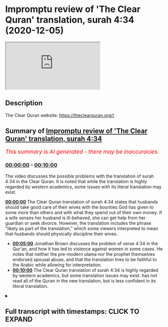 # Impromptu review of 'The Clear Quran' translation, surah 4:34 (2020-12-05)

<iframe loading='lazy' src='https://www.youtube.com/embed/JhkYto2hX44'></iframe>

## Description

The Clear Quran website: https://theclearquran.org//

## Summary of [Impromptu review of 'The Clear Quran' translation, surah 4:34](https://www.youtube.com/watch?v=JhkYto2hX44)


*<span style="color:red; font-size:125%">This summary is AI generated - there may be inaccuracies</span>. [](/)*

### [00:00:00](https://www.youtube.com/watch?v=JhkYto2hX44&t=0) - [00:10:00](https://www.youtube.com/watch?v=JhkYto2hX44&t=600)

The video discusses the possible problems with the translation of surah 4:34 in the Clear Quran. It is noted that while the translation is highly regarded by western academics, some issues with its literal translation may exist.

**[00:00:00](https://www.youtube.com/watch?v=JhkYto2hX44&t=0)** The Clear Quran translation of surah 4:34 states that husbands should take good care of their wives with the bounties God has given to some more than others and with what they spend out of their own money. If a wife senses her husband is ill-behaved, she can get help from her guardian or seek divorce. However, the translation includes the phrase "likely as part of the translation," which some viewers interpreted to mean that husbands should physically discipline their wives.
* **[00:05:00](https://www.youtube.com/watch?v=JhkYto2hX44&t=300)** Jonathan Brown discusses the problem of verse 4:34 in the Qur'an, and how it has led to violence against women in some cases. He notes that neither the pre-modern ulama nor the prophet themselves endorsed spousal abuse, and that the translation tries to be faithful to the Arabic while allowing for interpretation.
* **[00:10:00](https://www.youtube.com/watch?v=JhkYto2hX44&t=600)** The Clear Quran translation of surah 4:34 is highly regarded by western academics, but some translation issues may exist. has not read all of the Quran in the new translation, but is less confident in its literal translation.

<details><summary><h2>Full transcript with timestamps: CLICK TO EXPAND</h2></summary>

[0:00:00](https://youtu.be/JhkYto2hX44?t=0) um hello in this um uh impromptu  
[0:00:03](https://youtu.be/JhkYto2hX44?t=3) episode uh i just wanted to uh relay  
[0:00:06](https://youtu.be/JhkYto2hX44?t=6) something that happened to me earlier  
[0:00:07](https://youtu.be/JhkYto2hX44?t=7) today i was up in kilburn not far from  
[0:00:09](https://youtu.be/JhkYto2hX44?t=9) where i live in  
[0:00:10](https://youtu.be/JhkYto2hX44?t=10) here in london uh just talking to some  
[0:00:12](https://youtu.be/JhkYto2hX44?t=12) of the brothers  
[0:00:13](https://youtu.be/JhkYto2hX44?t=13) giving dowa there as they do every  
[0:00:15](https://youtu.be/JhkYto2hX44?t=15) saturday when they can and there's not a  
[0:00:17](https://youtu.be/JhkYto2hX44?t=17) lockdown  
[0:00:18](https://youtu.be/JhkYto2hX44?t=18) and um there's a new translation of the  
[0:00:20](https://youtu.be/JhkYto2hX44?t=20) quran uh they had on the  
[0:00:21](https://youtu.be/JhkYto2hX44?t=21) their desk there with the dow material  
[0:00:24](https://youtu.be/JhkYto2hX44?t=24) and uh this  
[0:00:25](https://youtu.be/JhkYto2hX44?t=25) is the uh quran here  
[0:00:29](https://youtu.be/JhkYto2hX44?t=29) so um we hope you can make that out it's  
[0:00:31](https://youtu.be/JhkYto2hX44?t=31) uh  
[0:00:32](https://youtu.be/JhkYto2hX44?t=32) the clear quran a thematic english  
[0:00:34](https://youtu.be/JhkYto2hX44?t=34) translation by dr mustafa  
[0:00:36](https://youtu.be/JhkYto2hX44?t=36) kattab and uh it's published by aira  
[0:00:39](https://youtu.be/JhkYto2hX44?t=39) based here in london  
[0:00:40](https://youtu.be/JhkYto2hX44?t=40) uh one i one reason and i hear a project  
[0:00:44](https://youtu.be/JhkYto2hX44?t=44) so this is an official quran uh  
[0:00:46](https://youtu.be/JhkYto2hX44?t=46) published by  
[0:00:47](https://youtu.be/JhkYto2hX44?t=47) them and um i just want to do a quick  
[0:00:49](https://youtu.be/JhkYto2hX44?t=49) review of this  
[0:00:50](https://youtu.be/JhkYto2hX44?t=50) new translation now obviously i haven't  
[0:00:52](https://youtu.be/JhkYto2hX44?t=52) read it all but what i did do perhaps a  
[0:00:55](https://youtu.be/JhkYto2hX44?t=55) little bit misjust  
[0:00:56](https://youtu.be/JhkYto2hX44?t=56) mischievously i went straight to verse  
[0:00:59](https://youtu.be/JhkYto2hX44?t=59) 434. now why would i do that well i'll  
[0:01:01](https://youtu.be/JhkYto2hX44?t=61) explain why in a minute but  
[0:01:03](https://youtu.be/JhkYto2hX44?t=63) i read the verse um in the translation  
[0:01:06](https://youtu.be/JhkYto2hX44?t=66) and i'm  
[0:01:06](https://youtu.be/JhkYto2hX44?t=66) aware of some of the arabic issues  
[0:01:08](https://youtu.be/JhkYto2hX44?t=68) actually having read  
[0:01:10](https://youtu.be/JhkYto2hX44?t=70) a really good scholarly discussion of  
[0:01:12](https://youtu.be/JhkYto2hX44?t=72) this very verse  
[0:01:14](https://youtu.be/JhkYto2hX44?t=74) in this book in jonathan brown's  
[0:01:16](https://youtu.be/JhkYto2hX44?t=76) misquoting  
[0:01:17](https://youtu.be/JhkYto2hX44?t=77) muhammad where um on page 274 275  
[0:01:21](https://youtu.be/JhkYto2hX44?t=81) uh uh he discusses the various  
[0:01:24](https://youtu.be/JhkYto2hX44?t=84) translations  
[0:01:25](https://youtu.be/JhkYto2hX44?t=85) of this text and the uh the different  
[0:01:28](https://youtu.be/JhkYto2hX44?t=88) motivations behind them and the problems  
[0:01:30](https://youtu.be/JhkYto2hX44?t=90) it causes  
[0:01:31](https://youtu.be/JhkYto2hX44?t=91) people uh this text in the arabic and  
[0:01:33](https://youtu.be/JhkYto2hX44?t=93) why they translated differently so  
[0:01:34](https://youtu.be/JhkYto2hX44?t=94) sort of read it in my trusty uh abdel  
[0:01:37](https://youtu.be/JhkYto2hX44?t=97) haleem  
[0:01:38](https://youtu.be/JhkYto2hX44?t=98) english translation and this is a very  
[0:01:41](https://youtu.be/JhkYto2hX44?t=101) well known verse i read the whole of the  
[0:01:43](https://youtu.be/JhkYto2hX44?t=103) verse  
[0:01:44](https://youtu.be/JhkYto2hX44?t=104) in context and then i will read this new  
[0:01:47](https://youtu.be/JhkYto2hX44?t=107) clear  
[0:01:47](https://youtu.be/JhkYto2hX44?t=107) quran and you can see why i'm making a  
[0:01:50](https://youtu.be/JhkYto2hX44?t=110) video of it hopefully  
[0:01:52](https://youtu.be/JhkYto2hX44?t=112) so in this good reliable translation it  
[0:01:54](https://youtu.be/JhkYto2hX44?t=114) says husbands should take good care of  
[0:01:56](https://youtu.be/JhkYto2hX44?t=116) their wives  
[0:01:57](https://youtu.be/JhkYto2hX44?t=117) with the bounties god has given to some  
[0:01:59](https://youtu.be/JhkYto2hX44?t=119) more than others  
[0:02:01](https://youtu.be/JhkYto2hX44?t=121) and with what they spend out of their  
[0:02:02](https://youtu.be/JhkYto2hX44?t=122) own money righteous wives are devout  
[0:02:05](https://youtu.be/JhkYto2hX44?t=125) and guard what god would have them guard  
[0:02:08](https://youtu.be/JhkYto2hX44?t=128) in their husband's  
[0:02:09](https://youtu.be/JhkYto2hX44?t=129) absence if you fear high-mindedness from  
[0:02:12](https://youtu.be/JhkYto2hX44?t=132) your wives remind them  
[0:02:14](https://youtu.be/JhkYto2hX44?t=134) of the teaching of god then ignore them  
[0:02:18](https://youtu.be/JhkYto2hX44?t=138) then hit them if they obey you you have  
[0:02:21](https://youtu.be/JhkYto2hX44?t=141) no right to act against them  
[0:02:22](https://youtu.be/JhkYto2hX44?t=142) god is most high and great now the bit i  
[0:02:26](https://youtu.be/JhkYto2hX44?t=146) was interested in is  
[0:02:27](https://youtu.be/JhkYto2hX44?t=147) then hit them that that bit and the  
[0:02:29](https://youtu.be/JhkYto2hX44?t=149) arrow because a note here  
[0:02:30](https://youtu.be/JhkYto2hX44?t=150) is um it says to the bottom of the page  
[0:02:32](https://youtu.be/JhkYto2hX44?t=152) this signifies  
[0:02:34](https://youtu.be/JhkYto2hX44?t=154) a single slap as is clear from the  
[0:02:36](https://youtu.be/JhkYto2hX44?t=156) circumstances of the revelation of this  
[0:02:39](https://youtu.be/JhkYto2hX44?t=159) verse  
[0:02:40](https://youtu.be/JhkYto2hX44?t=160) see also abdul haleem understanding the  
[0:02:42](https://youtu.be/JhkYto2hX44?t=162) quran  
[0:02:43](https://youtu.be/JhkYto2hX44?t=163) pages 46-54 so he's referring to his own  
[0:02:47](https://youtu.be/JhkYto2hX44?t=167) a separate work where there's a quite a  
[0:02:49](https://youtu.be/JhkYto2hX44?t=169) big discussion of that  
[0:02:51](https://youtu.be/JhkYto2hX44?t=171) so i'm aware of the arabic the arabic  
[0:02:53](https://youtu.be/JhkYto2hX44?t=173) does have hit  
[0:02:54](https://youtu.be/JhkYto2hX44?t=174) or strike that is the literal meaning of  
[0:02:57](https://youtu.be/JhkYto2hX44?t=177) the word as translated here  
[0:03:00](https://youtu.be/JhkYto2hX44?t=180) um so let's before i go down to how we  
[0:03:02](https://youtu.be/JhkYto2hX44?t=182) interpret this verse  
[0:03:04](https://youtu.be/JhkYto2hX44?t=184) let me just read to you from this new  
[0:03:06](https://youtu.be/JhkYto2hX44?t=186) clear quran  
[0:03:08](https://youtu.be/JhkYto2hX44?t=188) so it should be even clearer so what  
[0:03:09](https://youtu.be/JhkYto2hX44?t=189) does it say men  
[0:03:11](https://youtu.be/JhkYto2hX44?t=191) are are the caretakers of women as  
[0:03:14](https://youtu.be/JhkYto2hX44?t=194) men have been provisioned by god over  
[0:03:16](https://youtu.be/JhkYto2hX44?t=196) women  
[0:03:17](https://youtu.be/JhkYto2hX44?t=197) and tasked with supporting them  
[0:03:19](https://youtu.be/JhkYto2hX44?t=199) financially and righteous women  
[0:03:21](https://youtu.be/JhkYto2hX44?t=201) are devoutly obedient and when alone  
[0:03:24](https://youtu.be/JhkYto2hX44?t=204) protective of what god has entrusted  
[0:03:26](https://youtu.be/JhkYto2hX44?t=206) them with and if you sense ill  
[0:03:29](https://youtu.be/JhkYto2hX44?t=209) conduct from your women advise them  
[0:03:31](https://youtu.be/JhkYto2hX44?t=211) first  
[0:03:32](https://youtu.be/JhkYto2hX44?t=212) if they persist do not share their beds  
[0:03:36](https://youtu.be/JhkYto2hX44?t=216) but if they still persist then  
[0:03:38](https://youtu.be/JhkYto2hX44?t=218) discipline them light  
[0:03:39](https://youtu.be/JhkYto2hX44?t=219) gently discipline them gently but if  
[0:03:42](https://youtu.be/JhkYto2hX44?t=222) they change their ways  
[0:03:43](https://youtu.be/JhkYto2hX44?t=223) do not be unjust to them surely god is  
[0:03:45](https://youtu.be/JhkYto2hX44?t=225) most high or great  
[0:03:47](https://youtu.be/JhkYto2hX44?t=227) so if they still persist then discipline  
[0:03:50](https://youtu.be/JhkYto2hX44?t=230) them  
[0:03:50](https://youtu.be/JhkYto2hX44?t=230) gently discipline them gently um  
[0:03:55](https://youtu.be/JhkYto2hX44?t=235) this is obviously not a translation this  
[0:03:57](https://youtu.be/JhkYto2hX44?t=237) is a an interpretive  
[0:04:00](https://youtu.be/JhkYto2hX44?t=240) view of what they want the english to  
[0:04:02](https://youtu.be/JhkYto2hX44?t=242) say  
[0:04:04](https://youtu.be/JhkYto2hX44?t=244) at the bottom of the page um there's  
[0:04:06](https://youtu.be/JhkYto2hX44?t=246) actually quite a helpful comment  
[0:04:07](https://youtu.be/JhkYto2hX44?t=247) to this very verse it says disciplining  
[0:04:09](https://youtu.be/JhkYto2hX44?t=249) one's wife gently  
[0:04:11](https://youtu.be/JhkYto2hX44?t=251) is the final resort the earliest  
[0:04:13](https://youtu.be/JhkYto2hX44?t=253) commentators understood  
[0:04:15](https://youtu.be/JhkYto2hX44?t=255) that this was to be light enough not to  
[0:04:17](https://youtu.be/JhkYto2hX44?t=257) leave a mark  
[0:04:18](https://youtu.be/JhkYto2hX44?t=258) it should be done with nothing bigger  
[0:04:19](https://youtu.be/JhkYto2hX44?t=259) than a tooth stick and should  
[0:04:21](https://youtu.be/JhkYto2hX44?t=261) be not be on the face prophet muhammad  
[0:04:25](https://youtu.be/JhkYto2hX44?t=265) said to his companions  
[0:04:26](https://youtu.be/JhkYto2hX44?t=266) do not beat the female servants of god  
[0:04:29](https://youtu.be/JhkYto2hX44?t=269) he said that honorable husbands do not  
[0:04:31](https://youtu.be/JhkYto2hX44?t=271) beat their wives  
[0:04:32](https://youtu.be/JhkYto2hX44?t=272) and he himself never hit a woman or  
[0:04:34](https://youtu.be/JhkYto2hX44?t=274) servant if a woman feels her husband is  
[0:04:36](https://youtu.be/JhkYto2hX44?t=276) ill-behaved then she can get help  
[0:04:38](https://youtu.be/JhkYto2hX44?t=278) from her guardian or seek divorce now  
[0:04:41](https://youtu.be/JhkYto2hX44?t=281) that  
[0:04:42](https://youtu.be/JhkYto2hX44?t=282) comment is fine and that's indeed based  
[0:04:44](https://youtu.be/JhkYto2hX44?t=284) on the earlier sources  
[0:04:46](https://youtu.be/JhkYto2hX44?t=286) what i have a problem with is when it  
[0:04:47](https://youtu.be/JhkYto2hX44?t=287) says then discipline them likely as part  
[0:04:49](https://youtu.be/JhkYto2hX44?t=289) of the translation  
[0:04:51](https://youtu.be/JhkYto2hX44?t=291) um i don't know this is going to come up  
[0:04:53](https://youtu.be/JhkYto2hX44?t=293) it's going to be easy to see or not  
[0:04:55](https://youtu.be/JhkYto2hX44?t=295) if you can see that anyway um  
[0:04:59](https://youtu.be/JhkYto2hX44?t=299) this uh okay so what do we do what's  
[0:05:02](https://youtu.be/JhkYto2hX44?t=302) going on here  
[0:05:03](https://youtu.be/JhkYto2hX44?t=303) in um jonathan brown's excellent book he  
[0:05:06](https://youtu.be/JhkYto2hX44?t=306) discusses as i say this  
[0:05:07](https://youtu.be/JhkYto2hX44?t=307) very subject and the problems uh that  
[0:05:10](https://youtu.be/JhkYto2hX44?t=310) this verse has caused in the minds of  
[0:05:12](https://youtu.be/JhkYto2hX44?t=312) some people particularly in the west  
[0:05:15](https://youtu.be/JhkYto2hX44?t=315) and um and then he makes this helpful  
[0:05:18](https://youtu.be/JhkYto2hX44?t=318) comment  
[0:05:18](https://youtu.be/JhkYto2hX44?t=318) on page 274. ironically the unstated  
[0:05:22](https://youtu.be/JhkYto2hX44?t=322) assumptions that many readers today  
[0:05:24](https://youtu.be/JhkYto2hX44?t=324) would generally see  
[0:05:26](https://youtu.be/JhkYto2hX44?t=326) as encasing the literal meaning of 434  
[0:05:30](https://youtu.be/JhkYto2hX44?t=330) were shared by none of the pre-modern  
[0:05:32](https://youtu.be/JhkYto2hX44?t=332) ulama the ulama the  
[0:05:34](https://youtu.be/JhkYto2hX44?t=334) islamic scholars they are in fact  
[0:05:36](https://youtu.be/JhkYto2hX44?t=336) totally foreign to the islamic tradition  
[0:05:39](https://youtu.be/JhkYto2hX44?t=339) so in other words just reading this as a  
[0:05:40](https://youtu.be/JhkYto2hX44?t=340) verse to beat your wife so to speak  
[0:05:43](https://youtu.be/JhkYto2hX44?t=343) is totally foreign to the islamic  
[0:05:45](https://youtu.be/JhkYto2hX44?t=345) tradition  
[0:05:46](https://youtu.be/JhkYto2hX44?t=346) the pre-modern language so it's not a  
[0:05:48](https://youtu.be/JhkYto2hX44?t=348) modernist issue that goes back  
[0:05:49](https://youtu.be/JhkYto2hX44?t=349) many centuries reading the verse as an  
[0:05:51](https://youtu.be/JhkYto2hX44?t=351) unambiguous legitimization of spousal  
[0:05:54](https://youtu.be/JhkYto2hX44?t=354) abuse  
[0:05:55](https://youtu.be/JhkYto2hX44?t=355) assumes that the quran should be read in  
[0:05:57](https://youtu.be/JhkYto2hX44?t=357) isolation  
[0:05:58](https://youtu.be/JhkYto2hX44?t=358) and that duties should be derived from  
[0:06:01](https://youtu.be/JhkYto2hX44?t=361) it unmediated  
[0:06:03](https://youtu.be/JhkYto2hX44?t=363) yet no pre-modern muslim school of  
[0:06:05](https://youtu.be/JhkYto2hX44?t=365) thought ever advocated that  
[0:06:07](https://youtu.be/JhkYto2hX44?t=367) except perhaps the earlier the early  
[0:06:10](https://youtu.be/JhkYto2hX44?t=370) karajaite extremists  
[0:06:12](https://youtu.be/JhkYto2hX44?t=372) and islamic modernists who claim they do  
[0:06:15](https://youtu.be/JhkYto2hX44?t=375) this today  
[0:06:16](https://youtu.be/JhkYto2hX44?t=376) cannot manage to do so consistently on  
[0:06:18](https://youtu.be/JhkYto2hX44?t=378) the contrary  
[0:06:20](https://youtu.be/JhkYto2hX44?t=380) muslim sects agree that the quran had to  
[0:06:22](https://youtu.be/JhkYto2hX44?t=382) be read through the prism  
[0:06:24](https://youtu.be/JhkYto2hX44?t=384) of the prophet's teachings as expounded  
[0:06:26](https://youtu.be/JhkYto2hX44?t=386) by the ulama  
[0:06:28](https://youtu.be/JhkYto2hX44?t=388) who then disagreed endlessly on what  
[0:06:30](https://youtu.be/JhkYto2hX44?t=390) those teachings should be  
[0:06:32](https://youtu.be/JhkYto2hX44?t=392) the ulima who articulated the islamic  
[0:06:34](https://youtu.be/JhkYto2hX44?t=394) tradition  
[0:06:35](https://youtu.be/JhkYto2hX44?t=395) were men taken as a whole however their  
[0:06:38](https://youtu.be/JhkYto2hX44?t=398) reading of 434  
[0:06:40](https://youtu.be/JhkYto2hX44?t=400) was characterized by neither the  
[0:06:41](https://youtu.be/JhkYto2hX44?t=401) interests of patriarchy  
[0:06:43](https://youtu.be/JhkYto2hX44?t=403) nor what is sometimes imagined to be an  
[0:06:45](https://youtu.be/JhkYto2hX44?t=405) untempered indifference to violence  
[0:06:48](https://youtu.be/JhkYto2hX44?t=408) rather the most salient theme in the  
[0:06:50](https://youtu.be/JhkYto2hX44?t=410) ulama's writings across the centuries  
[0:06:52](https://youtu.be/JhkYto2hX44?t=412) has been one of restricting  
[0:06:54](https://youtu.be/JhkYto2hX44?t=414) almost completely the apparent meaning  
[0:06:57](https://youtu.be/JhkYto2hX44?t=417) of the verse  
[0:06:58](https://youtu.be/JhkYto2hX44?t=418) this seems to have appeared with the  
[0:07:00](https://youtu.be/JhkYto2hX44?t=420) very first infallible  
[0:07:02](https://youtu.be/JhkYto2hX44?t=422) interpreter of god's revelation the  
[0:07:04](https://youtu.be/JhkYto2hX44?t=424) messenger of god himself  
[0:07:06](https://youtu.be/JhkYto2hX44?t=426) canonical sunni hadith collections quote  
[0:07:08](https://youtu.be/JhkYto2hX44?t=428) the prophet  
[0:07:09](https://youtu.be/JhkYto2hX44?t=429) at first teaching his followers do not  
[0:07:12](https://youtu.be/JhkYto2hX44?t=432) strike the female servants of god  
[0:07:14](https://youtu.be/JhkYto2hX44?t=434) and that of course is what's referenced  
[0:07:15](https://youtu.be/JhkYto2hX44?t=435) in the new translation  
[0:07:17](https://youtu.be/JhkYto2hX44?t=437) only when his lieutenant umar complained  
[0:07:20](https://youtu.be/JhkYto2hX44?t=440) about the media uh  
[0:07:22](https://youtu.be/JhkYto2hX44?t=442) the medinan women disrespecting their  
[0:07:24](https://youtu.be/JhkYto2hX44?t=444) husbands  
[0:07:25](https://youtu.be/JhkYto2hX44?t=445) as opposed to the more submissive meccan  
[0:07:27](https://youtu.be/JhkYto2hX44?t=447) wives to whom they were accustomed  
[0:07:30](https://youtu.be/JhkYto2hX44?t=450) did the prophet allow hitting them the  
[0:07:32](https://youtu.be/JhkYto2hX44?t=452) hadith continues  
[0:07:34](https://youtu.be/JhkYto2hX44?t=454) describing how a wave of 70 i  
[0:07:37](https://youtu.be/JhkYto2hX44?t=457) many women subsequently came complaining  
[0:07:39](https://youtu.be/JhkYto2hX44?t=459) to the prophet  
[0:07:40](https://youtu.be/JhkYto2hX44?t=460) about their husbands this led them to  
[0:07:43](https://youtu.be/JhkYto2hX44?t=463) declare that those men who  
[0:07:45](https://youtu.be/JhkYto2hX44?t=465) this led him the prophet to declare that  
[0:07:48](https://youtu.be/JhkYto2hX44?t=468) those men who beat their wives are  
[0:07:50](https://youtu.be/JhkYto2hX44?t=470) not the best among you adding the best  
[0:07:53](https://youtu.be/JhkYto2hX44?t=473) of you  
[0:07:54](https://youtu.be/JhkYto2hX44?t=474) will not strike them  
[0:07:57](https://youtu.be/JhkYto2hX44?t=477) um and then he goes on about the  
[0:08:00](https://youtu.be/JhkYto2hX44?t=480) prophet's  
[0:08:00](https://youtu.be/JhkYto2hX44?t=480) farewell sermon uh which says something  
[0:08:03](https://youtu.be/JhkYto2hX44?t=483) uh quite similar  
[0:08:04](https://youtu.be/JhkYto2hX44?t=484) and talks about um um  
[0:08:07](https://youtu.be/JhkYto2hX44?t=487) about how husband's striking her but  
[0:08:09](https://youtu.be/JhkYto2hX44?t=489) only with a light blow that leaves no  
[0:08:11](https://youtu.be/JhkYto2hX44?t=491) mark  
[0:08:12](https://youtu.be/JhkYto2hX44?t=492) uh et cetera but there's it's a  
[0:08:14](https://youtu.be/JhkYto2hX44?t=494) fascinating chapter  
[0:08:16](https://youtu.be/JhkYto2hX44?t=496) i suppose in this kind of amateur review  
[0:08:19](https://youtu.be/JhkYto2hX44?t=499) that i'm giving my own  
[0:08:20](https://youtu.be/JhkYto2hX44?t=500) my issue with this is  
[0:08:24](https://youtu.be/JhkYto2hX44?t=504) however it seems to have the translation  
[0:08:27](https://youtu.be/JhkYto2hX44?t=507) seems to have  
[0:08:28](https://youtu.be/JhkYto2hX44?t=508) built in or added in the interpretive  
[0:08:31](https://youtu.be/JhkYto2hX44?t=511) hermeneutic of the of what the english  
[0:08:35](https://youtu.be/JhkYto2hX44?t=515) reader is supposed to read  
[0:08:36](https://youtu.be/JhkYto2hX44?t=516) rather than a faithful translation of  
[0:08:38](https://youtu.be/JhkYto2hX44?t=518) the arabic if that makes sense  
[0:08:39](https://youtu.be/JhkYto2hX44?t=519) the arabic has strike or hit the uh  
[0:08:42](https://youtu.be/JhkYto2hX44?t=522) the commentary at the bottom which  
[0:08:44](https://youtu.be/JhkYto2hX44?t=524) explains um  
[0:08:46](https://youtu.be/JhkYto2hX44?t=526) the mitigating factors and the limiting  
[0:08:48](https://youtu.be/JhkYto2hX44?t=528) factors is perfectly fine  
[0:08:50](https://youtu.be/JhkYto2hX44?t=530) but the translation seems to have have  
[0:08:56](https://youtu.be/JhkYto2hX44?t=536) that meaning rather than let the the  
[0:08:58](https://youtu.be/JhkYto2hX44?t=538) english faithfully  
[0:09:00](https://youtu.be/JhkYto2hX44?t=540) and literally translate the arabic and  
[0:09:03](https://youtu.be/JhkYto2hX44?t=543) i'm wondering if  
[0:09:03](https://youtu.be/JhkYto2hX44?t=543) this translation uh is done by a  
[0:09:05](https://youtu.be/JhkYto2hX44?t=545) canadian guy  
[0:09:07](https://youtu.be/JhkYto2hX44?t=547) if this um translation really is aiming  
[0:09:10](https://youtu.be/JhkYto2hX44?t=550) to  
[0:09:12](https://youtu.be/JhkYto2hX44?t=552) create a translation that's acceptable  
[0:09:14](https://youtu.be/JhkYto2hX44?t=554) to a canadian  
[0:09:15](https://youtu.be/JhkYto2hX44?t=555) western audience rather than be very  
[0:09:19](https://youtu.be/JhkYto2hX44?t=559) literal and faithful  
[0:09:20](https://youtu.be/JhkYto2hX44?t=560) to the arabic itself and um  
[0:09:24](https://youtu.be/JhkYto2hX44?t=564) and that might be seen by some as a  
[0:09:26](https://youtu.be/JhkYto2hX44?t=566) criticism um  
[0:09:27](https://youtu.be/JhkYto2hX44?t=567) because i don't really when i come to a  
[0:09:30](https://youtu.be/JhkYto2hX44?t=570) translation of the quran i want  
[0:09:32](https://youtu.be/JhkYto2hX44?t=572) to see a minimal amount of  
[0:09:33](https://youtu.be/JhkYto2hX44?t=573) interpretation and a maximum amount of  
[0:09:36](https://youtu.be/JhkYto2hX44?t=576) translation so to speak now all  
[0:09:38](https://youtu.be/JhkYto2hX44?t=578) translation is interpretation i get that  
[0:09:40](https://youtu.be/JhkYto2hX44?t=580) but sometimes the interpretation seems  
[0:09:42](https://youtu.be/JhkYto2hX44?t=582) to massively overwhelm  
[0:09:43](https://youtu.be/JhkYto2hX44?t=583) the translation but arguably  
[0:09:46](https://youtu.be/JhkYto2hX44?t=586) and that seems to be the case uh with  
[0:09:49](https://youtu.be/JhkYto2hX44?t=589) this translation so  
[0:09:51](https://youtu.be/JhkYto2hX44?t=591) i i think in the light of that i will  
[0:09:52](https://youtu.be/JhkYto2hX44?t=592) not be recommending this translation  
[0:09:54](https://youtu.be/JhkYto2hX44?t=594) um i will stick with uh this translation  
[0:09:58](https://youtu.be/JhkYto2hX44?t=598) abdel haleem which as i said before is  
[0:10:01](https://youtu.be/JhkYto2hX44?t=601) regarded very highly by  
[0:10:03](https://youtu.be/JhkYto2hX44?t=603) western academics who are aware of the  
[0:10:06](https://youtu.be/JhkYto2hX44?t=606) translation issues um and there we go  
[0:10:10](https://youtu.be/JhkYto2hX44?t=610) as i say i haven't read all the quran uh  
[0:10:12](https://youtu.be/JhkYto2hX44?t=612) in this new translation so maybe the  
[0:10:13](https://youtu.be/JhkYto2hX44?t=613) rest of it doesn't suffer from that  
[0:10:16](https://youtu.be/JhkYto2hX44?t=616) arguably suffer from that problem um so  
[0:10:19](https://youtu.be/JhkYto2hX44?t=619) uh but i think having looked at that  
[0:10:21](https://youtu.be/JhkYto2hX44?t=621) test verse  
[0:10:22](https://youtu.be/JhkYto2hX44?t=622) to see how it deals with the arabic i'm  
[0:10:24](https://youtu.be/JhkYto2hX44?t=624) i'm less inclined as i say to  
[0:10:27](https://youtu.be/JhkYto2hX44?t=627) have confidence that the rest of it will  
[0:10:28](https://youtu.be/JhkYto2hX44?t=628) be a fairly literal translation and may  
[0:10:31](https://youtu.be/JhkYto2hX44?t=631) well give me the opinions of  
[0:10:34](https://youtu.be/JhkYto2hX44?t=634) a more liberal muslim interpretation  
[0:10:37](https://youtu.be/JhkYto2hX44?t=637) instead anyway that's just my review  
[0:10:39](https://youtu.be/JhkYto2hX44?t=639) thank you  

</details>
